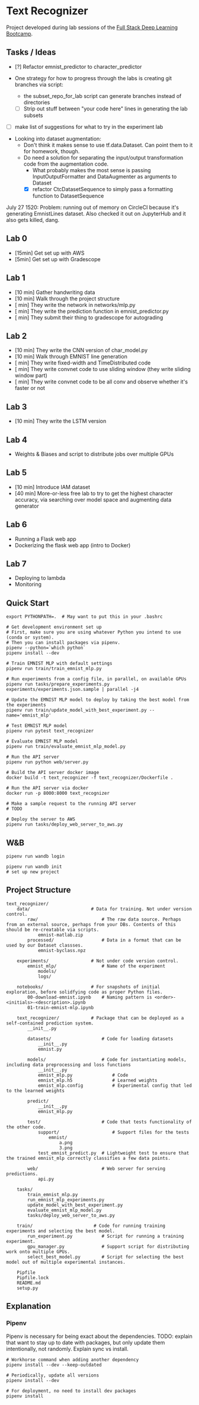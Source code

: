 # Text Recognizer

Project developed during lab sessions of the [Full Stack Deep Learning Bootcamp](https://fullstackdeeplearning.com/bootcamp).

## Tasks / Ideas

- [?] Refactor emnist_predictor to character_predictor

- One strategy for how to progress through the labs is creating git branches via script:
    - the subset_repo_for_lab script can generate branches instead of directories
    - [ ] Strip out stuff between "your code here" lines in generating the lab subsets

- [ ] make list of suggestions for what to try in the experiment lab

- Looking into dataset augmentation:
    - Don't think it makes sense to use tf.data.Dataset. Can point them to it for homework, though.
    - Do need a solution for separating the input/output transformation code from the augmentation code.
        - What probably makes the most sense is passing InputOutputFormatter and DataAugmenter as arguments to Dataset
        - [x] refactor CtcDatasetSequence to simply pass a formatting function to DatasetSequence

July 27 1520:
Problem: running out of memory on CircleCI because it's generating EmnistLines dataset.
Also checked it out on JupyterHub and it also gets killed, dang.

## Lab 0

- [15min] Get set up with AWS
- [5min] Get set up with Gradescope

## Lab 1

- [10 min] Gather handwriting data
- [10 min] Walk through the project structure
- [ min] They write the network in networks/mlp.py
- [ min] They write the prediction function in emnist_predictor.py
- [ min] They submit their thing to gradescope for autograding

## Lab 2

- [10 min] They write the CNN version of char_model.py
- [10 min] Walk through EMNIST line generation
- [ min] They write fixed-width and TimeDistributed code
- [ min] They write convnet code to use sliding window (they write sliding window part)
- [ min] They write convnet code to be all conv and observe whether it's faster or not

## Lab 3

- [10 min] They write the LSTM version

## Lab 4

- Weights & Biases and script to distribute jobs over multiple GPUs

## Lab 5

- [10 min] Introduce IAM dataset
- [40 min] More-or-less free lab to try to get the highest character accuracy, via searching over model space and augmenting data generator

## Lab 6

- Running a Flask web app
- Dockerizing the flask web app (intro to Docker)

## Lab 7

- Deploying to lambda
- Monitoring

## Quick Start

```
export PYTHONPATH=.  # May want to put this in your .bashrc

# Get development environment set up
# First, make sure you are using whatever Python you intend to use (conda or system).
# Then you can install packages via pipenv.
pipenv --python=`which python`
pipenv install --dev

# Train EMNIST MLP with default settings
pipenv run train/train_emnist_mlp.py

# Run experiments from a config file, in parallel, on available GPUs
pipenv run tasks/prepare_experiments.py experiments/experiments.json.sample | parallel -j4

# Update the EMNIST MLP model to deploy by taking the best model from the experiments
pipenv run train/update_model_with_best_experiment.py --name='emnist_mlp'

# Test EMNIST MLP model
pipenv run pytest text_recognizer

# Evaluate EMNIST MLP model
pipenv run train/evaluate_emnist_mlp_model.py

# Run the API server
pipenv run python web/server.py

# Build the API server docker image
docker build -t text_recognizer -f text_recognizer/Dockerfile .

# Run the API server via docker
docker run -p 8000:8000 text_recognizer

# Make a sample request to the running API server
# TODO

# Deploy the server to AWS
pipenv run tasks/deploy_web_server_to_aws.py
```

## W&B

```
pipenv run wandb login

pipenv run wandb init
# set up new project
```

## Project Structure

```
text_recognizer/
    data/                       # Data for training. Not under version control.
        raw/                        # The raw data source. Perhaps from an external source, perhaps from your DBs. Contents of this should be re-creatable via scripts.
            emnist-matlab.zip
        processed/                  # Data in a format that can be used by our Dataset classses.
            emnist-byclass.npz

    experiments/                # Not under code version control.
        emnist_mlp/                 # Name of the experiment
            models/
            logs/

    notebooks/                  # For snapshots of initial exploration, before solidfying code as proper Python files.
        00-download-emnist.ipynb    # Naming pattern is <order>-<initials>-<description>.ipynb
        01-train-emnist-mlp.ipynb

    text_recognizer/            # Package that can be deployed as a self-contained prediction system.
        __init__.py

        datasets/                   # Code for loading datasets
            __init__.py
            emnist.py

        models/                     # Code for instantiating models, including data preprocessing and loss functions
            __init__.py
            emnist_mlp.py               # Code
            emnist_mlp.h5               # Learned weights
            emnist_mlp.config           # Experimental config that led to the learned weights

        predict/
            __init__.py
            emnist_mlp.py

        test/                       # Code that tests functionality of the other code.
            support/                    # Support files for the tests
                emnist/
                    a.png
                    3.png
            test_emnist_predict.py  # Lightweight test to ensure that the trained emnist_mlp correctly classifies a few data points.

        web/                        # Web server for serving predictions.
            api.py

    tasks/
        train_emnist_mlp.py
        run_emnist_mlp_experiments.py
        update_model_with_best_experiment.py
        evaluate_emnist_mlp_model.py
        tasks/deploy_web_server_to_aws.py

    train/                       # Code for running training experiments and selecting the best model.
        run_experiment.py           # Script for running a training experiment.
        gpu_manager.py              # Support script for distributing work onto multiple GPUs.
        select_best_model.py        # Script for selecting the best model out of multiple experimental instances.

    Pipfile
    Pipfile.lock
    README.md
    setup.py
```

## Explanation

### Pipenv

Pipenv is necessary for being exact about the dependencies.
TODO: explain that want to stay up to date with packages, but only update them intentionally, not randomly. Explain sync vs install.

```
# Workhorse command when adding another dependency
pipenv install --dev --keep-outdated

# Periodically, update all versions
pipenv install --dev

# For deployment, no need to install dev packages
pipenv install
```
